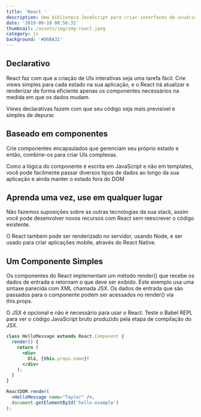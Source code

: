 ```yaml
---
title: 'React '
description: Uma biblioteca JavaScript para criar interfaces de usuário
date: '2019-09-19 08:56:31'
thumbnail: /assets/img/img-react.jpeg
category: js
background: '#D6BA32'
---
```

## Declarativo



React faz com que a criação de UIs interativas seja uma tarefa fácil. Crie views simples para cada estado na sua aplicação, e o React irá atualizar e renderizar de forma eficiente apenas os componentes necessários na medida em que os dados mudam.

Views declarativas fazem com que seu código seja mais previsível e simples de depurar.



## Baseado em componentes


Crie componentes encapsulados que gerenciam seu próprio estado e então, combine-os para criar UIs complexas.

Como a lógica do componente é escrita em JavaScript e não em templates, você pode facilmente passar diversos tipos de dados ao longo da sua aplicação e ainda manter o estado fora do DOM



## Aprenda uma vez, use em qualquer lugar



Não fazemos suposições sobre as outras tecnologias da sua stack, assim você pode desenvolver novos recursos com React sem reescrever o código existente.

O React também pode ser renderizado no servidor, usando Node, e ser usado para criar aplicações mobile, através do React Native.



## Um Componente Simples



Os componentes do React implementam um método render() que recebe os dados de entrada e retornam o que deve ser exibido. Este exemplo usa uma sintaxe parecida com XML chamada JSX. Os dados de entrada que são passados para o componente podem ser acessados no render() via this.props.

O JSX é opcional e não é necessário para usar o React. Teste o Babel REPL para ver o código JavaScript bruto produzido pela etapa de compilação do JSX.

```jsx
class HelloMessage extends React.Component {
  render() {
    return (
      <div>
        Olá, {this.props.name}!
      </div>
    );
  }
}

ReactDOM.render(
  <HelloMessage name="Taylor" />,
  document.getElementById('hello-example')
);
```
